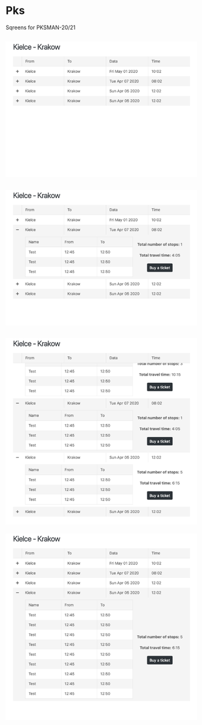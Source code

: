 # Pks

Sqreens for PKSMAN-20/21

![](./sqreens/sqreen1.png)
------------------------------------------------
![](./sqreens/sqreen2.png)
------------------------------------------------
![](./sqreens/sqreen3.png)
------------------------------------------------
![](./sqreens/sqreen4.png)
